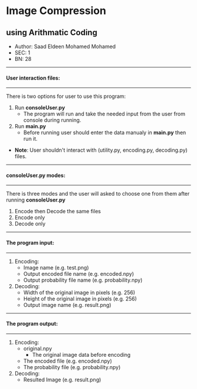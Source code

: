 # Image Compression
## using Arithmatic Coding
- Author: Saad Eldeen Mohamed Mohamed
- SEC: 1
- BN: 28
------------
#### User interaction files:
------------
There is two options for user to use this program:
1. Run **consoleUser.py**
	- The program will run and take the needed input from the user from console during running.
2. Run **main.py**
	- Before running user should enter the data manualy in **main.py** then run it.

- **Note**: User shouldn't interact with (utility.py, encoding.py, decoding.py) files.

------------

#### **consoleUser.py** modes:
------------
There is three modes and the user will asked to choose one from them after running **consoleUser.py**
1. Encode then Decode the same files
2. Encode only
3. Decode only
------------
#### The program input:
------------
1. Encoding:
	- Image name (e.g. test.png)
	- Output encoded file name (e.g. encoded.npy)
	- Output probability file name (e.g. probability.npy)
2. Decoding:
	- Width of the original image in pixels (e.g. 256)
	- Height of the original image in pixels (e.g. 256)
	- Output image name (e.g. result.png)
------------
#### The program output:
------------
1. Encoding:
	- original.npy
		- The original image data before encoding
	- The encoded file (e.g. encoded.npy)
	- The probability file (e.g. probability.npy)
2. Decoding:
	- Resulted Image (e.g. result.png)


